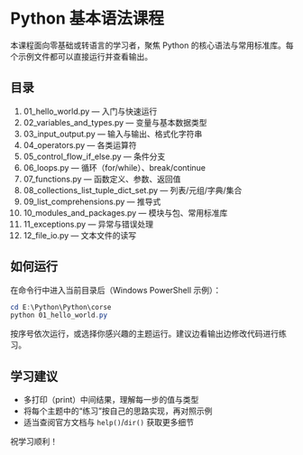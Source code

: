 # Python 基本语法课程

本课程面向零基础或转语言的学习者，聚焦 Python 的核心语法与常用标准库。每个示例文件都可以直接运行并查看输出。

## 目录

1. 01_hello_world.py — 入门与快速运行
2. 02_variables_and_types.py — 变量与基本数据类型
3. 03_input_output.py — 输入与输出、格式化字符串
4. 04_operators.py — 各类运算符
5. 05_control_flow_if_else.py — 条件分支
6. 06_loops.py — 循环（for/while）、break/continue
7. 07_functions.py — 函数定义、参数、返回值
8. 08_collections_list_tuple_dict_set.py — 列表/元组/字典/集合
9. 09_list_comprehensions.py — 推导式
10. 10_modules_and_packages.py — 模块与包、常用标准库
11. 11_exceptions.py — 异常与错误处理
12. 12_file_io.py — 文本文件的读写

## 如何运行

在命令行中进入当前目录后（Windows PowerShell 示例）：

```powershell
cd E:\Python\Python\corse
python 01_hello_world.py
```

按序号依次运行，或选择你感兴趣的主题运行。建议边看输出边修改代码进行练习。

## 学习建议

- 多打印（print）中间结果，理解每一步的值与类型
- 将每个主题中的“练习”按自己的思路实现，再对照示例
- 适当查阅官方文档与 `help()`/`dir()` 获取更多细节

祝学习顺利！
